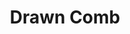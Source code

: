 ---
title: Drawn Comb
layout: definition
brief: Comb the bees have built.  This comb is ready for raising bees, storing pollen, or storing nectar. 
see_also: 
  - title: Smoker
    file: smoker
  - title: Honey
    file: honey 
---